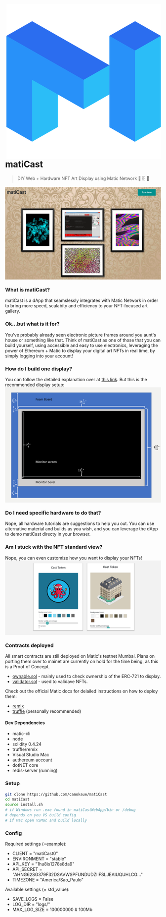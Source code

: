 <img src="img/matic-min.png" align="right"/>

# matiCast

> DIY Web + Hardware NFT Art Display using Matic Network 🧥 🗄️ 👊

<img src="example-images/maticast.png" align="center"/>

### What is matiCast?
matiCast is a dApp that seamslessly integrates with Matic Network in order to bring more speed, scalabity and efficiency to your NFT-focused art gallery.

### Ok...but what is it for?
You've probably already seen electronic picture frames around you aunt's house or something like that. Think of matiCast as one of those that you can build yourself, using accessible and easy to use electronics, leveraging the power of Ethereum + Matic to display
your digital art NFTs in real time, by simply logging into your account!

### How do I build one display?
You can follow the detailed explanation over at [this link](https://github.com/canokaue/matiCast/blob/master/instructions/index.md).
But this is the recommended display setup:
<img src="example-images/dimensions.PNG" align="center"/>

### Do I need specific hardware to do that?
Nope, all hardware tutorials are suggestions to help you out. You can use alternative material and builds as you wish, and you can leverage the dApp to demo matiCast directy in your browser.

### Am I stuck with the NFT standard view?
Nope, you can even customize how you want to display your NFTs!
<img src="example-images/swatch.PNG" align="center"/>

### Contracts deployed
All smart contracts are still deployed on Matic's testnet Mumbai. Plans on porting them over to mainet are currently on hold for the time being, as this is a Proof of Concept.
* [ownable.sol](https://mumbai-explorer.matic.today/address/0xf77465E89d5D9673c13d44AB2Ea28bD34F88992b/transactions) - mainly used to check ownership of the ERC-721 to display.
* [validator.sol](https://mumbai-explorer.matic.today/address/0xf77465E89d5D9673c13d44AB2Ea28bD34F88992b/transactions) - used to validave NFTs.

Check out the official Matic docs for delailed instructions on how to deploy them:
* [remix](https://docs.matic.network/docs/develop/remix)
* [truffle](https://docs.matic.network/docs/develop/truffle) (personally recommended)

#### Dev Dependencies
* matic-cli
* node
* solidity 0.4.24
* truffle/remix
* Visual Studio Mac
* authereum account
* dotNET core
* redis-server (running)

### Setup

```bash
git clone https://github.com/canokaue/matiCast
cd matiCast
source install.sh
# if Windows run .exe found in matiCastWebApp/bin or /debug
# depends on you VS build config
# if Mac open VSMac and build locally
```

### Config

Required settings (=example):
* CLIENT = "matiCast0"
* ENVIRONMENT = "stable"
* API_KEY = "1hu8is1278s8da9"
* API_SECRET = "AHNG62SG379F32DSAVWSPFUNDUDZIIFSLJEAIUQUHLCG..."
* TIMEZONE = "America/Sao_Paulo"

Available settings (= std_value):
* SAVE_LOGS = False
* LOG_DIR = "logs/"
* MAX_LOG_SIZE = 100000000 # 100Mb
